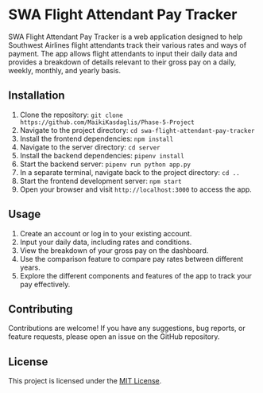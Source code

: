 # SWA Flight Attendant Pay Tracker

SWA Flight Attendant Pay Tracker is a web application designed to help Southwest Airlines flight attendants track their various rates and ways of payment. The app allows flight attendants to input their daily data and provides a breakdown of details relevant to their gross pay on a daily, weekly, monthly, and yearly basis.

## Installation

1. Clone the repository: `git clone https://github.com/MaikiKasdaglis/Phase-5-Project`
2. Navigate to the project directory: `cd swa-flight-attendant-pay-tracker`
3. Install the frontend dependencies: `npm install`
4. Navigate to the server directory: `cd server`
5. Install the backend dependencies: `pipenv install`
6. Start the backend server: `pipenv run python app.py`
7. In a separate terminal, navigate back to the project directory: `cd ..`
8. Start the frontend development server: `npm start`
9. Open your browser and visit `http://localhost:3000` to access the app.

## Usage

1. Create an account or log in to your existing account.
2. Input your daily data, including rates and conditions.
3. View the breakdown of your gross pay on the dashboard.
4. Use the comparison feature to compare pay rates between different years.
5. Explore the different components and features of the app to track your pay effectively.

## Contributing

Contributions are welcome! If you have any suggestions, bug reports, or feature requests, please open an issue on the GitHub repository.

## License

This project is licensed under the [MIT License](LICENSE).
